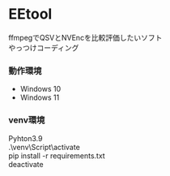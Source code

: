 # EEtool

ffmpegでQSVとNVEncを比較評価したいソフト  
やっつけコーディング

### 動作環境
- Windows 10
- Windows 11

### venv環境
Pyhton3.9  
.\venv\Script\activate  
pip install -r requirements.txt  
deactivate
